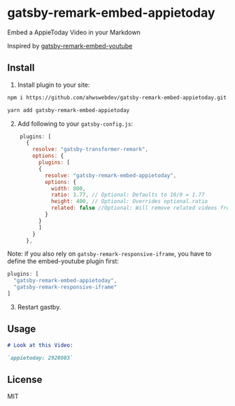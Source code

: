 # gatsby-remark-embed-appietoday
Embed a AppieToday Video in your Markdown

Inspired by [gatsby-remark-embed-youtube](https://github.com/ntwcklng/gatsby-remark-embed-youtube)


## Install 
1. Install plugin to your site:

```bash
npm i https://github.com/ahwswebdev/gatsby-remark-embed-appietoday.git

yarn add gatsby-remark-embed-appietoday
```

2. Add following to your `gatsby-config.js`:
```js
    plugins: [      
      {
        resolve: "gatsby-transformer-remark",
        options: {
          plugins: [
          {
            resolve: "gatsby-remark-embed-appietoday",
            options: {
              width: 800,
              ratio: 1.77, // Optional: Defaults to 16/9 = 1.77
              height: 400, // Optional: Overrides optional.ratio
              related: false //Optional: Will remove related videos from the end of an embedded YouTube video.
            }
          }
          ]
        }
      },
```

Note: if you also rely on `gatsby-remark-responsive-iframe`, you have to define the embed-youtube plugin first:
``` js
plugins: [
  "gatsby-remark-embed-appietoday",
  "gatsby-remark-responsive-iframe"
]
```

3. Restart gastby.

## Usage

```markdown
# Look at this Video:

`appietoday: 2920803`

```


## License

MIT